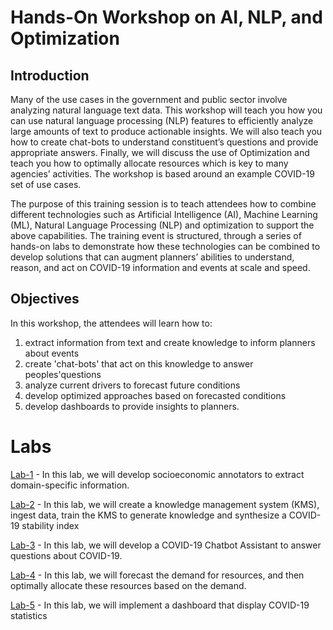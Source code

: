 # Hands-On Workshop on AI, NLP, and Optimization

## Introduction
Many of the use cases in the government and public sector involve analyzing natural language text data.  This workshop will teach you how you can use natural language processing (NLP) features to efficiently analyze large amounts of text to produce actionable insights.  We will also teach you how to create chat-bots to understand constituent’s questions and provide appropriate answers.  Finally, we will discuss the use of Optimization and teach you how to optimally allocate resources which is key to many agencies’ activities.   The workshop is based around an example COVID-19 set of use cases.

The purpose of this training session is to teach attendees how to combine different technologies such as Artificial Intelligence (AI), Machine Learning (ML), Natural Language Processing (NLP) and optimization to support the above capabilities. The training event is structured, through a series of hands-on labs  to demonstrate how these technologies can be combined to develop solutions that can augment planners’ abilities to understand, reason, and act on COVID-19 information and events at scale and speed.

## Objectives 
In this workshop, the attendees will learn how to: 
1. extract information from text and create knowledge to inform planners about events
1. create 'chat-bots' that act on this knowledge to answer peoples'questions
1. analyze current drivers to forecast future conditions
1. develop optimized approaches based on forecasted conditions
1. develop dashboards to provide insights to planners. 

# Labs
[Lab-1](Lab-1) - In this lab, we will develop socioeconomic annotators to extract domain-specific information. 

[Lab-2](Lab-2) - In this lab, we will create a knowledge management system (KMS), ingest data, train the KMS to generate knowledge and synthesize a COVID-19 stability index

[Lab-3](Lab-3) - In this lab, we will develop a COVID-19 Chatbot Assistant to answer questions about COVID-19. 

[Lab-4](Lab-4) - In this lab, we will forecast the demand for resources, and then optimally allocate these resources based on the demand.   

[Lab-5](Lab-5) - In this lab, we will implement a dashboard that display COVID-19 statistics



